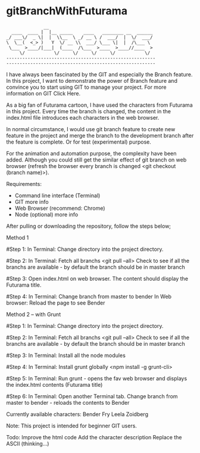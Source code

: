 # gitBranchWithFuturama

	              __                                       
	  ____  ____ |  |__ _____    ____   ________ __  ______
	_/ ___\/  _ \|  |  \\__  \ _/ __ \ /  ___/  |  \/  ___/
	\  \__(  <_> )   Y  \/ __ \\  ___/ \___ \|  |  /\___ \ 
	 \___  >____/|___|  (____  /\___  >____  >____//____  >
	     \/           \/     \/     \/     \/           \/ 
	-------------------------------------------------------- 
	-------------------------------------------------------- 


I have always been fascinated by the GIT and especially the Branch feature. In this project, I want to demonstrate the power of Branch feature and convince you to start using GIT to manage your project. For more information on GIT Click Here.

As a big fan of Futurama cartoon, I have used the characters from Futurama in this project. Every time the branch is changed, the content in the index.html file introduces each characters in the web browser.

In normal circumstance, I would use git branch feature to create new feature in the project and merge the branch to the development branch after the feature is complete. Or for test (experimental) purpose.

For the animation and automation purpose, the complexity have been added. Although you could still get the similar effect of git branch on web browser (refresh the browser every branch is changed <git checkout (branch name)>).

Requirements:
- Command line interface (Terminal)
- GIT more info
- Web Browser (recommend: Chrome)
- Node (optional) more info

After pulling or downloading the repository, follow the steps below;

Method 1

#Step 1:
In Terminal:
	Change directory into the project directory. 

 #Step 2:
In Terminal:
	Fetch all branchs <git pull –all>
	Check to see if all the branchs are available <git branch> - by default the branch should be in master branch

#Step 3:
	Open index.html on web browser. The content should display the Futurama title.

#Step 4:
In Terminal:
	Change branch from master to bender <git checkout bender>
In Web browser:
	Reload the page to see Bender

Method 2 – with Grunt

#Step 1:
In Terminal:
	Change directory into the project directory. 

 #Step 2:
In Terminal:
	Fetch all branchs <git pull –all>
	Check to see if all the branchs are available <git branch> - by default the branch should be in master branch

#Step 3:
In Terminal:
	Install all the node modules <npm install>

#Step 4:
In Terminal:
	Install grunt globally <npm install -g grunt-cli>

#Step 5:
In Terminal:
	Run grunt <grunt> - opens the fav web browser and displays the index.html contents (Futurama title)

#Step 6:
In Terminal:
	Open another Terminal tab.
	Change branch from master to bender <git checkout bender> - reloads the contents to Bender

Currently available characters:
	Bender <git checkout bender>
	Fry <git checkout fry>
	Leela <git checkout leela>
	Zoidberg <git checkout zoidberg>

Note:
	This project is intended for beginner GIT users. 

Todo:
	Improve the html code
	Add the character description
	Replace the ASCII (thinking…)
